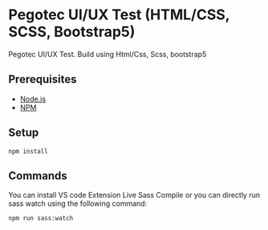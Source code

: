 # Pegotec UI/UX Test (HTML/CSS, SCSS, Bootstrap5)

Pegotec UI/UX Test. Build using Html/Css, Scss, bootstrap5

## Prerequisites

- [Node.js](https://docs.npmjs.com/getting-started/installing-node)
- [NPM](https://docs.npmjs.com/getting-started/installing-node)

## Setup

```
npm install
```

## Commands

You can install VS code Extension Live Sass Compile or you can directly run sass watch using the following command:

```
npm run sass:watch
```
